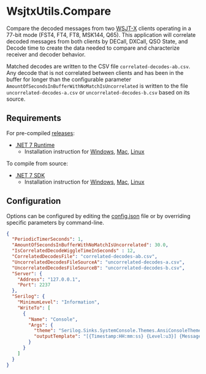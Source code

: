 # WsjtxUtils.Compare
Compare the decoded messages from two [WSJT-X](https://wsjt.sourceforge.io/wsjtx.html) clients operating in a 77-bit mode (FST4, FT4, FT8, MSK144, Q65). This application will correlate decoded messages from both clients by DECall, DXCall, QSO State, and Decode time to create the data needed to compare and characterize receiver and decoder behavior.

Matched decodes are written to the CSV file `correlated-decodes-ab.csv`. Any decode that is not correlated between clients and has been in the buffer for longer than the configurable parameter `AmountOfSecondsInBufferWithNoMatchIsUncorrelated` is written to the file `uncorrelated-decodes-a.csv` or `uncorrelated-decodes-b.csv` based on its source.

## Requirements
For pre-compiled [releases](https://github.com/KC3PIB/WsjtxUtils.Compare/releases):
- [.NET 7 Runtime](https://docs.microsoft.com/en-us/dotnet/core/install/)
    - Installation instruction for [Windows](https://docs.microsoft.com/en-us/dotnet/core/install/windows?tabs=net70), [Mac](https://docs.microsoft.com/en-us/dotnet/core/install/macos), [Linux](https://docs.microsoft.com/en-us/dotnet/core/install/linux)

To compile from source:
- [.NET 7 SDK](https://docs.microsoft.com/en-us/dotnet/core/install/)
    - Installation instruction for [Windows](https://docs.microsoft.com/en-us/dotnet/core/install/windows?tabs=net70), [Mac](https://docs.microsoft.com/en-us/dotnet/core/install/macos), [Linux](https://docs.microsoft.com/en-us/dotnet/core/install/linux)

## Configuration
Options can be configured by editing the [config.json](https://github.com/KC3PIB/WsjtxUtils.Compare/) file or by overriding specific parameters by command-line.
```json
{
  "PeriodicTimerSeconds": 1,
  "AmountOfSecondsInBufferWithNoMatchIsUncorrelated": 30.0,
  "IsCorrelatedDecodeWiggleTimeInSeconds" : 12,
  "CorrelatedDecodesFile": "correlated-decodes-ab.csv",
  "UncorrelatedDecodesFileSourceA": "uncorrelated-decodes-a.csv",
  "UncorrelatedDecodesFileSourceB": "uncorrelated-decodes-b.csv",
  "Server": {
    "Address": "127.0.0.1",
    "Port": 2237
  },
  "Serilog": {
    "MinimumLevel": "Information",
    "WriteTo": [
      {
        "Name": "Console",
        "Args": {
          "theme": "Serilog.Sinks.SystemConsole.Themes.AnsiConsoleTheme::Code, Serilog.Sinks.Console",
          "outputTemplate": "[{Timestamp:HH:mm:ss} {Level:u3}] {Message:lj} {NewLine}{Exception}"
        }
      }
    ]
  }
}
```

